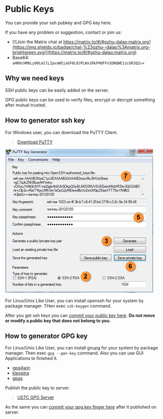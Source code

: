 # Public Keys

You can provide your ssh pubkey and GPG key here.

If you have any problem or suggestion, contact or join us:
- [![Join the Matrix chat at https://matrix.to/#/#gzhu-dalao:matrix.org](https://img.shields.io/badge/chat-%23gzhu--dalao%3Amatrix.org-brightgreen.svg)](https://matrix.to/#/#gzhu-dalao:matrix.org)
- Base64: `aHR0cHM6Ly90Lm1lL2pvaW5jaGF0L0JPLWx1RkFMdFFnSDNQWE1zcGR3Q2c=`

## Why we need keys

SSH public keys can be easily added on the server.

GPG public keys can be used to verify files, encrypt or decrypt something after mutual trusted.

## How to generator ssh key

For Windows user, you can download the PuTTY Client.

> [Download PuTTY](https://www.chiark.greenend.org.uk/~sgtatham/putty/latest.html)

![generate-key-with-putty](generate-key-with-putty.png)

For Linux/Unix Like User, you can install openssh for your system by package manager. THen exec `ssh-keygen` command.

After you get ssh keys you can [commit your public key here](authorized_keys). **Do not move or modify a public key that does not belong to you.**

## How to generator GPG key

For Linux/Unix Like User, you can install gnupg for your system by package manager. Then exec `gpg --gen-key` command. Also you can use GUI Applications to finished it.

- [gpg4win](https://www.gpg4win.org/)
- [kleoptra](https://www.kde.org/applications/utilities/kleopatra/)
- [gpgs](https://gpgtools.org/)

Publish the public key to server.

> [USTC GPG Server](https://pgp.ustc.edu.cn/)

As the same you can [commit your gpg key finger here](gpg_keys) after it published on server.
